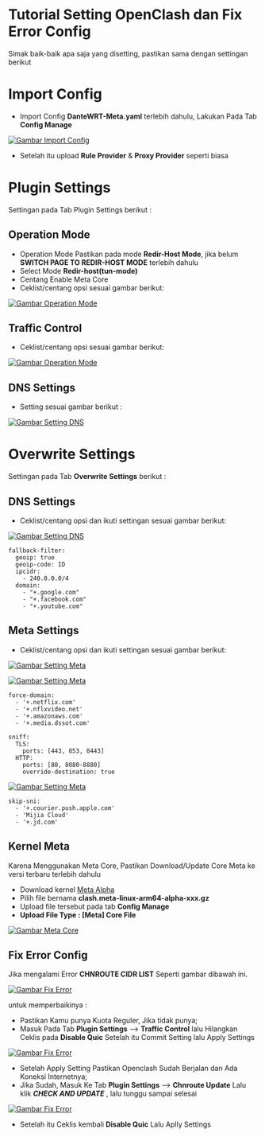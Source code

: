 # Tutorial Setting OpenClash dan Fix Error Config

Simak baik-baik apa saja yang disetting, pastikan sama dengan settingan berikut

# Import Config

- Import Config **DanteWRT-Meta.yaml** terlebih dahulu, Lakukan Pada Tab **Config Manage**

[![Gambar Import Config](https://raw.githubusercontent.com/dantewrt/DanteWRT-Meta/main/images/import-1.PNG "Import Config")](https://raw.githubusercontent.com/dantewrt/DanteWRT-Meta/main/images/import-1.PNG)

- Setelah itu upload **Rule Provider** & **Proxy Provider** seperti biasa

# Plugin Settings

Settingan pada Tab Plugin Settings berikut :

## Operation Mode

- Operation Mode Pastikan pada mode **Redir-Host Mode**, jika belum **SWITCH PAGE TO REDIR-HOST MODE** terlebih dahulu
- Select Mode **Redir-host(tun-mode)**
- Centang Enable Meta Core
- Ceklist/centang opsi sesuai gambar berikut:

[![Gambar Operation Mode](https://raw.githubusercontent.com/dantewrt/DanteWRT-Meta/main/images/operationmode.PNG "Operation Mode")](https://raw.githubusercontent.com/dantewrt/DanteWRT-Meta/main/images/operationmode.PNG)

## Traffic Control

- Ceklist/centang opsi sesuai gambar berikut:

[![Gambar Operation Mode](https://raw.githubusercontent.com/dantewrt/DanteWRT-Meta/main/images/operationmode-2.PNG "Operation Mode")](https://raw.githubusercontent.com/dantewrt/DanteWRT-Meta/main/images/operationmode-2.PNG)

## DNS Settings
- Setting sesuai gambar berikut :

[![Gambar Setting DNS](https://raw.githubusercontent.com/dantewrt/DanteWRT-Meta/main/images/dnssetting-1.PNG "Setting DNS")](https://raw.githubusercontent.com/dantewrt/DanteWRT-Meta/main/images/dnssetting-1.PNG)

# Overwrite Settings

Settingan pada Tab **Overwrite Settings** berikut :

## DNS Settings

- Ceklist/centang opsi dan ikuti settingan sesuai gambar berikut:

[![Gambar Setting DNS](https://raw.githubusercontent.com/dantewrt/DanteWRT-Meta/main/images/dnssetting-2.PNG "Setting DNS")](https://raw.githubusercontent.com/dantewrt/DanteWRT-Meta/main/images/dnssetting-2.PNG)

```
fallback-filter:
  geoip: true
  geoip-code: ID
  ipcidr:
    - 240.0.0.0/4
  domain:
    - "+.google.com"
    - "+.facebook.com"
    - "+.youtube.com"
```

## Meta Settings

- Ceklist/centang opsi dan ikuti settingan sesuai gambar berikut:

[![Gambar Setting Meta](https://raw.githubusercontent.com/dantewrt/DanteWRT-Meta/main/images/metasetting-1.PNG "Setting Meta")](https://raw.githubusercontent.com/dantewrt/DanteWRT-Meta/main/images/metasetting-1.jpg)

[![Gambar Setting Meta](https://raw.githubusercontent.com/dantewrt/DanteWRT-Meta/main/images/metasetting-2.PNG "Setting Meta")](https://raw.githubusercontent.com/dantewrt/DanteWRT-Meta/main/images/metasetting-2.PNG)

```
force-domain:
  - '+.netflix.com'
  - '+.nflxvideo.net'
  - '+.amazonaws.com'
  - '+.media.dssot.com'
```

```
sniff:
  TLS:
    ports: [443, 853, 8443]
  HTTP:
    ports: [80, 8080-8880]
    override-destination: true
 ```
 
[![Gambar Setting Meta](https://raw.githubusercontent.com/dantewrt/DanteWRT-Meta/main/images/metasetting-3.PNG "Setting Meta")](https://raw.githubusercontent.com/dantewrt/DanteWRT-Meta/main/images/metasetting-3.PNG)

```
skip-sni:
  - '+.courier.push.apple.com'
  - 'Mijia Cloud'
  - '+.jd.com'
```

## Kernel Meta

Karena Menggunakan Meta Core, Pastikan Download/Update Core Meta ke versi terbaru terlebih dahulu

- Download kernel [Meta Alpha](https://github.com/MetaCubeX/Clash.Meta/releases/tag/Prerelease-Alpha)
- Pilih file bernama **clash.meta-linux-arm64-alpha-xxx.gz**
- Upload file tersebut pada tab **Config Manage**
- **Upload File Type : [Meta] Core File**

[![Gambar Meta Core](https://raw.githubusercontent.com/dantewrt/DanteWRT-Meta/main/images/metacore.PNG "Meta Core")](https://raw.githubusercontent.com/dantewrt/DanteWRT-Meta/main/images/metacore.PNG)

## Fix Error Config

Jika mengalami Error **CHNROUTE CIDR LIST** Seperti gambar dibawah ini.

[![Gambar Fix Error](https://raw.githubusercontent.com/dantewrt/DanteWRT-Meta/main/images/FixError.PNG "Meta Core")](https://raw.githubusercontent.com/dantewrt/DanteWRT-Meta/main/images/FixError.PNG)

untuk memperbaikinya : 
- Pastikan Kamu punya Kuota Reguler, Jika tidak punya;
- Masuk Pada Tab **Plugin Settings** --> **Traffic Control** lalu Hilangkan Ceklis pada **Disable Quic** Setelah itu Commit Setting lalu Apply Settings

[![Gambar Fix Error](https://raw.githubusercontent.com/dantewrt/DanteWRT-Meta/main/images/FixError-2.PNG "Meta Core")](https://raw.githubusercontent.com/dantewrt/DanteWRT-Meta/main/images/FixError-2.PNG)

- Setelah Apply Setting Pastikan Openclash Sudah Berjalan dan Ada Koneksi Internetnya;
- Jika Sudah, Masuk Ke Tab **Plugin Settings** --> **Chnroute Update** Lalu klik _**CHECK AND UPDATE**_ , lalu tunggu sampai selesai

[![Gambar Fix Error](https://raw.githubusercontent.com/dantewrt/DanteWRT-Meta/main/images/FixError-3.PNG "Meta Core")](https://raw.githubusercontent.com/dantewrt/DanteWRT-Meta/main/images/FixError-3.PNG)

- Setelah itu Ceklis kembali **Disable Quic** Lalu Aplly Settings
